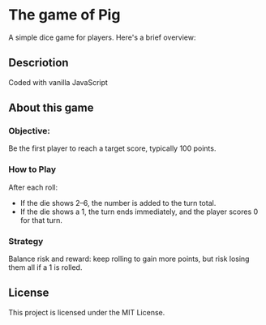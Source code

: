 # The game of Pig

A simple dice game for players. Here's a brief overview:

## Descriotion

Coded with vanilla JavaScript

## About this game

### Objective:

Be the first player to reach a target score, typically 100 points.

### How to Play

After each roll:

- If the die shows 2–6, the number is added to the turn total.
- If the die shows a 1, the turn ends immediately, and the player scores 0 for that turn.

### Strategy

Balance risk and reward: keep rolling to gain more points, but risk losing them all if a 1 is rolled.

## License

This project is licensed under the MIT License.
